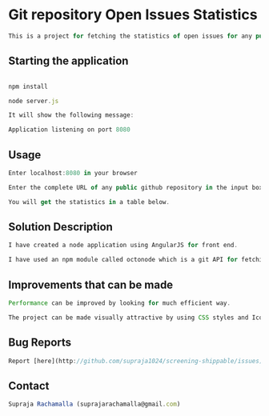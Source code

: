 # Git repository Open Issues Statistics

```js
This is a project for fetching the statistics of open issues for any public git repository
```

## Starting the application

```js

npm install

node server.js

It will show the following message: 

Application listening on port 8080

```

## Usage

```js
Enter localhost:8080 in your browser

Enter the complete URL of any public github repository in the input box shown.

You will get the statistics in a table below.

```

## Solution Description

```js
I have created a node application using AngularJS for front end.

I have used an npm module called octonode which is a git API for fetching the issues statistics from github repository.

```

## Improvements that can be made

```js
Performance can be improved by looking for much efficient way.

The project can be made visually attractive by using CSS styles and Icons.
```

## Bug Reports

```js
Report [here](http://github.com/supraja1024/screening-shippable/issues)
```

## Contact

```js
Supraja Rachamalla (suprajarachamalla@gmail.com)
```